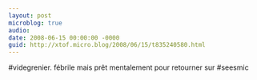 ```yaml
---
layout: post
microblog: true
audio: 
date: 2008-06-15 00:00:00 -0000
guid: http://xtof.micro.blog/2008/06/15/t835240580.html
---
```

#videgrenier. fébrile mais prêt mentalement pour retourner sur #seesmic
